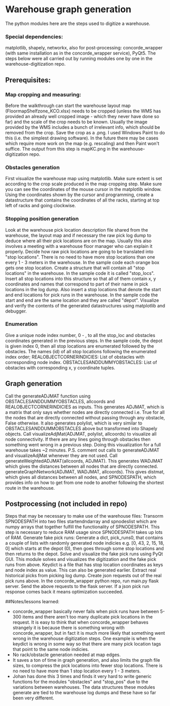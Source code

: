 # Warehouse graph generation
The python modules here are the steps used to digitize a warehouse.

### Special dependencies:
matplotlib, shapely, networkx, also for post-processing:
concorde_wrapper (with same installation as in the concorde_wrapper
service), PyQt5.  The steps below were all carried out by running
modules one by one in the warehouse-digitization repo.

## Prerequisites:

### Map cropping and measuring:

Before the walkthrough can start the warehouse layout map
(FloormapShelfzone_KCO.xlsx) needs to be cropped (unless the WMS has
provided an already well cropped image - which they never have done so
far) and the scale of the crop needs to be known.  Usually the image
provided by the WMS includes a bunch of irrelevant info, which should
be removed from the crop.  Save the crop as a .png. I used Windows
Paint to do this (i.e. the simplest drawing software).  In the future
there may be cases which require more work on the map (e.g. rescaling)
and then Paint won't suffice.  The output from this step is mapKC.png
in the warehouse-digitization repo.

### Obstacles generation
First visualize the warehouse map using matplotlib. Make sure extent
is set according to the crop scale produced in the map cropping
step. Make sure you can see the coordinates of the mouse cursor in the
matplotlib window.  Using the coordinates shown by the cursor and
programming, create a datastructure that contains the coordinates of
all the racks, starting at top left of racks and going clockwise.

### Stopping position generation
Look at the warehouse pick location description file shared from the
warehouse, the layout map and if necessary the raw pick log dump to
deduce where all their pick locations are on the map. Usually this
also involves a meeting with a warehouse floor manager who can
explain it properly. Decide how raw pick locations are going to be
translated into "stop locations".  There is no need to have more stop
locations than one every 1 - 3 meters in the warehouse.  In the
sample code each orange box gets one stop location. Create a
structure that will contain all "stop locations" in the warehouse.
In the sample code it is called "stop_locs". Insert all stop
locations into this structure so that all of them contain x, y
coordinates and names that correspond to part of their name in pick
locations in the log dump.  Also insert a stop locations that denote
the start and end locations for pick runs in the warehouse.  In the
sample code the start and end are the same location and they are
called "depot". Visualize and verify the contents of the generated
datastructures using matplotlib and debugger.

### Enumeration
Give a unique node index number, 0 - , to all the stop_loc and
obstacles coordinates generated in the previous steps.  In the sample
code, the depot is given index 0, then all stop locations are
enumerated followed by the obstacles.  The names (id) of all stop
locations following the enumerated index order;
REALOBJECTCORNERINDICIES: List of obstacles with corresponding node
index. OBSTACLESANDDUMMYOBSTACLES: List of obstacles with
corresponding x, y coordinate tuples.

## Graph generation
Call the generateADJMAT function using OBSTACLESANDDUMMYOBSTACLES,
allcoords and REALOBJECTCORNERINDICIES as inputs.  This generates
ADJMAT, which is a matrix that only says whether nodes are directly
connected i.e.  True for all the nodes that are directly connected
without passing through any obstacle, False otherwise.  It also
generates polylist, which is very similar to OBSTACLESANDDUMMOBSTACLES
above but transformed into Shapely objects.  Call
visualizeAdjMat(ADJMAT, polylist, allcoords) to visualize all node
connectivity.  If there are any lines going through obstacles then
something went wrong in a previous step.  Doing this visualization for
a full warehouse takes ~2 minutes. P.S. comment out calls to
generateADJMAT and visualizeAdjMat whenever they are not used. Call
generateWeightedADJMAT(allcoords, ADJMAT). This generates WADJMAT
which gives the distances between all nodes that are directly
connected. generateGraphNetwork(ADJMAT, WADJMAT, allcoords).  This
gives distmat, which gives all distances between all nodes, and
SPNODESPATH, which provides info on how to get from one node to
another following the shortest route in the warehouse.

## Postprocessing (not included in repo)
Steps that may be necessary to make use of the warehouse files:
Transorm SPNODESPATH into two files startendndarray and spnodeslist
which are numpy arrays that together fulfill the functionality of
SPNODESPATH. This step is necessary to reduce RAM usage since
SPNODESPATH takes up lots of RAM. Generate fake pick runs: Generate a
dict, pick_runs0, that contains a couple of lists with randomly
generated node indicies e.g. [0, 43, 2, 15, 18, 0] which starts at the
depot (0), then goes through some stop locations and then returns to
the depot. Solve and visualize the fake pick runs using PyQt GUI. This
module solves and visualizes the digitization and the fake pick runs
from above. Keydict is a file that has stop location coordinates as
keys and node index as value. This can also be generated
earlier. Extract real historical picks from picking log dump. Create
json requests out of the real pick runs above. In the concorde_wrapper
python repo, run main.py flask server. Send the above requests to the
flask server. If a json pick run response comes back it means
optimization succeeded.


##Notes/lessons learned:
- concorde_wrapper basically never fails when pick runs have between
  5-300 items and there aren't too many duplicate pick locations in the
  request. It is easy to think that when concorde_wrapper behaves
  strangely it is because there is something wrong with
  concorde_wrapper, but in fact it is much more likely that something
  went wrong in the warehouse digitization steps. One example is when
  the keydict is wrong in some way so that there are many pick location
  tags that point to the same node indicies.
- No rack/obstacle generation needed at map edges.
- It saves a ton of time in graph generation, and also limits the
  graph file sizes, to compress the pick locations into fewer stop
  locations. There is no need to have more than 1 stop location every
  1 - 3 meters.
- Johan has done this 3 times and finds it very hard to write generic
  functions for the modules "obstacles" and "stop_pos" due to the
  variations between warehouses. The data structures these modules
  generate are tied to the warehouse log dumps and these have so far
  been very different.
